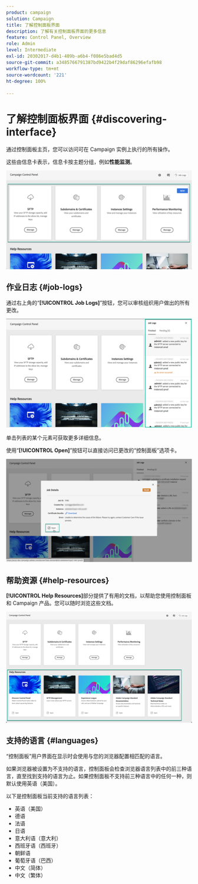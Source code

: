 ```yaml
---
product: campaign
solution: Campaign
title: 了解控制面板界面
description: 了解有关控制面板界面的更多信息
feature: Control Panel, Overview
role: Admin
level: Intermediate
exl-id: 20302017-d4b1-489b-a6b4-f086e5bad4d5
source-git-commit: a3485766791387bd9422b4f29daf86296efafb98
workflow-type: tm+mt
source-wordcount: '221'
ht-degree: 100%

---
```


# 了解控制面板界面 {#discovering-interface}

通过控制面板主页，您可以访问可在 Campaign 实例上执行的所有操作。

这些由信息卡表示，信息卡按主题分组，例如&#x200B;**性能监测**。

<!--With upcoming Campaign releases, more topics and cards will be made available.-->

![](assets/control_panel_interface.png)

## 作业日志 {#job-logs}

通过右上角的“**[!UICONTROL Job Logs]**”按钮，您可以审核组织用户做出的所有更改。

![](assets/control_panel_interface2.png)

单击列表的某个元素可获取更多详细信息。

使用“**[!UICONTROL Open]**”按钮可以直接访问已更改的“控制面板”选项卡。

![](assets/control_panel_logdetails.png)

## 帮助资源 {#help-resources}

**[!UICONTROL Help Resources]**&#x200B;部分提供了有用的文档，以帮助您使用控制面板和 Campaign 产品。您可以随时浏览这些文档。

![](assets/helpresources.png)

## 支持的语言 {#languages}

“控制面板”用户界面在显示时会使用与您的浏览器配置相匹配的语言。

如果浏览器被设置为不支持的语言，控制面板会检查浏览器语言列表中的前三种语言，直至找到支持的语言为止。如果控制面板不支持前三种语言中的任何一种，则默认使用英语（美国）。

以下是控制面板当前支持的语言列表：

* 英语（美国）
* 德语
* 法语
* 日语
* 意大利语（意大利）
* 西班牙语（西班牙）
* 朝鲜语
* 葡萄牙语（巴西）
* 中文（简体）
* 中文（繁体）
